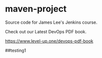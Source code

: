 # maven-project
Source code for James Lee's Jenkins course.

Check out our Latest DevOps PDF book.

https://www.level-up.one/devops-pdf-book

##testing1
